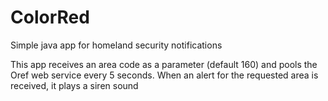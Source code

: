 ColorRed
========

Simple java app for homeland security notifications

This app receives an area code as a parameter (default 160) and pools the Oref web service every 5 seconds.
When an alert for the requested area is received, it plays a siren sound

